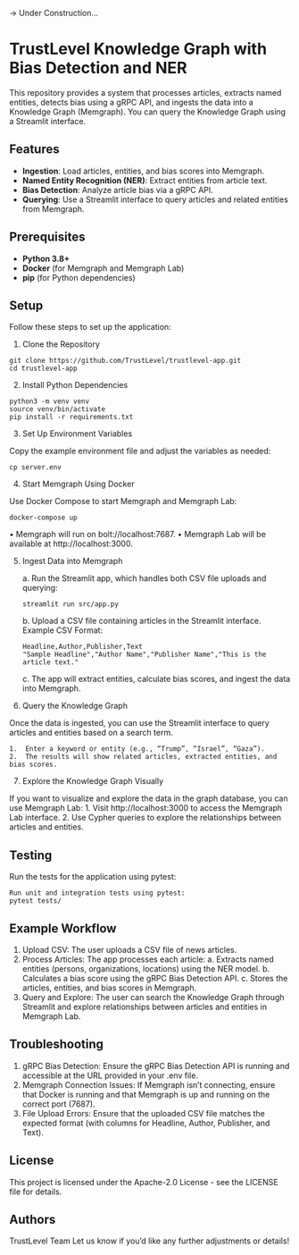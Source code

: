 -> Under Construction...

# TrustLevel Knowledge Graph with Bias Detection and NER

This repository provides a system that processes articles, extracts named entities, detects bias using a gRPC API, and ingests the data into a Knowledge Graph (Memgraph). You can query the Knowledge Graph using a Streamlit interface.

## Features
- **Ingestion**: Load articles, entities, and bias scores into Memgraph.
- **Named Entity Recognition (NER)**: Extract entities from article text.
- **Bias Detection**: Analyze article bias via a gRPC API.
- **Querying**: Use a Streamlit interface to query articles and related entities from Memgraph.

## Prerequisites
- **Python 3.8+**
- **Docker** (for Memgraph and Memgraph Lab)
- **pip** (for Python dependencies)

## Setup

Follow these steps to set up the application:


1. Clone the Repository
```
git clone https://github.com/TrustLevel/trustlevel-app.git
cd trustlevel-app
```

2. Install Python Dependencies
```
python3 -m venv venv
source venv/bin/activate
pip install -r requirements.txt
```

3. Set Up Environment Variables

Copy the example environment file and adjust the variables as needed:
```
cp server.env
```

4. Start Memgraph Using Docker

Use Docker Compose to start Memgraph and Memgraph Lab:
```
docker-compose up
```

• Memgraph will run on bolt://localhost:7687.
• Memgraph Lab will be available at http://localhost:3000.
 
5. Ingest Data into Memgraph

     a. Run the Streamlit app, which handles both CSV file uploads and querying:
      ```
      streamlit run src/app.py
      ```
     b. Upload a CSV file containing articles in the Streamlit interface.
     Example CSV Format:
      ```
      Headline,Author,Publisher,Text
      "Sample Headline","Author Name","Publisher Name","This is the article text."
      ```
      c. The app will extract entities, calculate bias scores, and ingest the data into Memgraph.


7. Query the Knowledge Graph

Once the data is ingested, you can use the Streamlit interface to query articles and entities based on a search term.

	1.	Enter a keyword or entity (e.g., “Trump”, “Israel”, “Gaza”).
	2.	The results will show related articles, extracted entities, and bias scores.

7. Explore the Knowledge Graph Visually

If you want to visualize and explore the data in the graph database, you can use Memgraph Lab:
	1. Visit http://localhost:3000 to access the Memgraph Lab interface.
	2. Use Cypher queries to explore the relationships between articles and entities.


## Testing

Run the tests for the application using pytest:
```
Run unit and integration tests using pytest:
pytest tests/
```

## Example Workflow

1. Upload CSV: The user uploads a CSV file of news articles.
2. Process Articles: The app processes each article:
	a. Extracts named entities (persons, organizations, locations) using the NER model.
	b. Calculates a bias score using the gRPC Bias Detection API.
	c. Stores the articles, entities, and bias scores in Memgraph.
3. Query and Explore: The user can search the Knowledge Graph through Streamlit and explore relationships between articles and entities in Memgraph Lab.


## Troubleshooting
1. gRPC Bias Detection: Ensure the gRPC Bias Detection API is running and accessible at the URL provided in your .env file.
2. Memgraph Connection Issues: If Memgraph isn’t connecting, ensure that Docker is running and that Memgraph is up and running on the correct port (7687).
3. File Upload Errors: Ensure that the uploaded CSV file matches the expected format (with columns for Headline, Author, Publisher, and Text).

## License
This project is licensed under the Apache-2.0 License - see the LICENSE file for details.

## Authors
TrustLevel Team
Let us know if you’d like any further adjustments or details!
